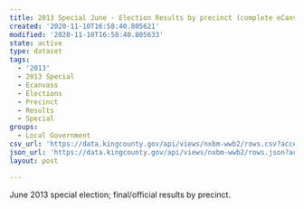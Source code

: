 ```yaml
---
title: 2013 Special June - Election Results by precinct (complete eCanvass dataset)
created: '2020-11-10T16:58:40.805621'
modified: '2020-11-10T16:58:40.805633'
state: active
type: dataset
tags:
  - '2013'
  - 2013 Special
  - Ecanvass
  - Elections
  - Precinct
  - Results
  - Special
groups:
  - Local Government
csv_url: 'https://data.kingcounty.gov/api/views/nxbm-wwb2/rows.csv?accessType=DOWNLOAD'
json_url: 'https://data.kingcounty.gov/api/views/nxbm-wwb2/rows.json?accessType=DOWNLOAD'
layout: post

---
```

June 2013 special election; final/official results by precinct.
